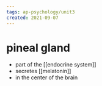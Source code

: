 ```yaml
---
tags: ap-psychology/unit3 
created: 2021-09-07
---
```


# pineal gland

- part of the [[endocrine system]]
- secretes [[melatonin]]
- in the center of the brain 
